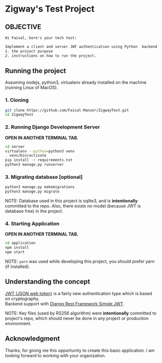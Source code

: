 # Zigway's Test Project

## OBJECTIVE
```txt
Hi Faisal, here's your tech test:

Implement a client and server JWT authentication using Python  backend and React frontend. Please send your projects through Internshala or a GitHub repo together with a demo and documentation of 
1. the project purpose
2. instructions on how to run the project.
```

## Running the project
Assuming nodejs, python3, virtualenv already installed on the machine (running Linux of MacOS).

### 1. Cloning
```bash
git clone https://github.com/Faisal-Manzer/ZigwayTest.git
cd ZigwayTest
```

### 2. Running Django Development Server
**OPEN IN ANOTHER TERMINAL TAB.**
```bash
cd server
virtualenv --python=python3 venv
. venv/bin/activate
pip install -r requirements.txt
python3 manage.py runserver
```

### 3. Migrating database [optional]
```bash
python3 manage.py makemigrations
python3 manage.py migrate
```

NOTE: Database used in this project is sqlite3, and is **intentionally** committed to the repo.
Also, there exists no model (because JWT is database free) in the project.

### 4. Starting Application
**OPEN IN ANOTHER TERMINAL TAB.**

```bash
cd application
npm install
npm start
```

NOTE: `yarn` was used while developing this project, you should prefer yarn (if installed).


## Understanding the concept
[JWT (JSON web token)](https://jwt.io/introduction/) is a fairly new authentication type which is based on cryptography.  
Backend support with [Django Rest Framework Simple JWT](https://github.com/davesque/django-rest-framework-simplejwt).  

NOTE: Key files (used by RS256 algorithm) were **intentionally** committed to project's repo, which should never be done in any project or production environment.

## Acknowledgment
Thanks, for giving me this opportunity to create this basic application. I am looking forward to working with your organization.